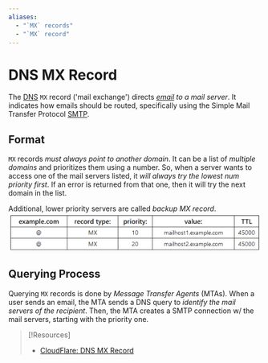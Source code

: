```yaml
---
aliases:
  - "`MX` records"
  - "`MX` record"
---
```


# DNS MX Record
The [DNS](DNS.md) `MX` record ('mail exchange') directs *[email](../email.md) to a mail server*. It indicates how emails should be routed, specifically using the Simple Mail Transfer Protocol [SMTP](../protocols/SMTP.md). 
## Format
`MX` records *must always point to another domain*. It can be a list of *multiple domains* and prioritizes them using a number. So, when a server wants to access one of the mail servers listed, it *will always try the lowest num priority first*. If an error is returned from that one, then it will try the next domain in the list.

Additional, lower priority servers are called *backup MX record*.
![](../networking-pics/MX-record-1.png)
## Querying Process
Querying `MX` records is done by *Message Transfer Agents* (MTAs). When a user sends an email, the MTA sends a DNS query  to *identify the mail servers of the recipient*. Then, the MTA creates a SMTP connection w/ the mail servers, starting with the priority one.

> [!Resources]
> - [CloudFlare: DNS MX Record](https://www.cloudflare.com/learning/dns/dns-records/dns-mx-record/)


